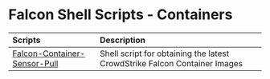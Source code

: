 # Falcon Shell Scripts - Containers

| Scripts | Description |
|:-|:-|
| [Falcon-Container-Sensor-Pull](falcon-container-sensor-pull) | Shell script for obtaining the latest CrowdStrike Falcon Container Images |

